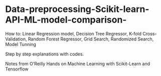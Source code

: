 # Data-preprocessing-Scikit-learn-API-ML-model-comparison-
How to: Linear Regression model, Decision Tree Regressor, K-fold Cross-Validation, Random Forest Regressor, Grid Search, Randomized Search, Model Tunning  

Step by step explanations with codes.  

Notes from O'Reilly Hands on Machine Learning with Scikit-Learn and Tensorflow  


